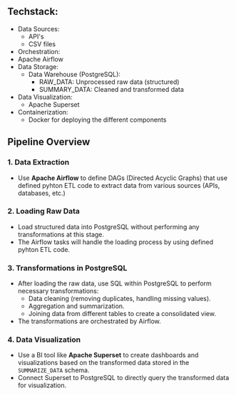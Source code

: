 ## Techstack:
- Data Sources:
  - API's
  - CSV files
-  Orchestration:
  - Apache Airflow
- Data Storage:
   - Data Warehouse (PostgreSQL):
     - RAW_DATA: Unprocessed raw data (structured)
     - SUMMARY_DATA: Cleaned and transformed data
 - Data Visualization:
   - Apache Superset
- Containerization:
  - Docker for deploying the different components

## Pipeline Overview

### 1. Data Extraction

- Use **Apache Airflow** to define DAGs (Directed Acyclic Graphs) that use defined pyhton ETL code to extract data from various sources (APIs, databases, etc.)

### 2. Loading Raw Data

- Load structured data into PostgreSQL without performing any transformations at this stage.
- The Airflow tasks will handle the loading process by using defined pyhton ETL code.

### 3. Transformations in PostgreSQL

- After loading the raw data, use SQL within PostgreSQL to perform necessary transformations:
  - Data cleaning (removing duplicates, handling missing values).
  - Aggregation and summarization.
  - Joining data from different tables to create a consolidated view.
- The transformations are orchestrated by Airflow.

### 4. Data Visualization

- Use a BI tool like **Apache Superset** to create dashboards and visualizations based on the transformed data stored in the `SUMMARIZE_DATA` schema.
- Connect Superset to PostgreSQL to directly query the transformed data for visualization.
